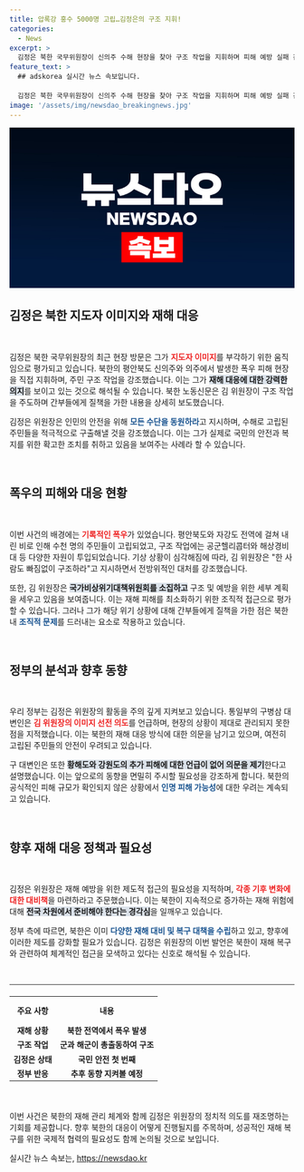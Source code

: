 ```yaml
---
title: 압록강 홍수 5000명 고립…김정은의 구조 지휘!
categories:
  - News
excerpt: >
  김정은 북한 국무위원장이 신의주 수해 현장을 찾아 구조 작업을 지휘하며 피해 예방 실패 간부들을 질책했습니다. 통일부는 이를 통해 애민 이미지 선전 의도가 있을 것으로 분석하며, 북한 동향을 주의 깊게 지켜볼 필요가 있다고 전했습니다.
feature_text: >
  ## adskorea 실시간 뉴스 속보입니다.

  김정은 북한 국무위원장이 신의주 수해 현장을 찾아 구조 작업을 지휘하며 피해 예방 실패 간부들을 질책했습니다. 통일부는 이를 통해 애민 이미지 선전 의도가 있을 것으로 분석하며, 북한 동향을 주의 깊게 지켜볼 필요가 있다고 전했습니다.
image: '/assets/img/newsdao_breakingnews.jpg'
---
```


<p><img src="/assets/img/newsdao_breakingnews.jpg" alt="adskorea 속보" /></p>

<h2 data-ke-size="size26">김정은 북한 지도자 이미지와 재해 대응</h2>

<p data-ke-size="size16">&nbsp;</p>

<p>김정은 북한 국무위원장의 최근 현장 방문은 그가 <b><span style="color: #ee2323;">지도자 이미지</span></b>를 부각하기 위한 움직임으로 평가되고 있습니다. 북한의 평안북도 신의주와 의주에서 발생한 폭우 피해 현장을 직접 지휘하며, 주민 구조 작업을 강조했습니다. 이는 그가 <b><span style="background-color: #21538527;">재해 대응에 대한 강력한 의지</span></b>를 보이고 있는 것으로 해석될 수 있습니다. 북한 노동신문은 김 위원장이 구조 작업을 주도하며 간부들에게 질책을 가한 내용을 상세히 보도했습니다.<br></p>

<p>김정은 위원장은 인민의 안전을 위해 <b><span style="color: #1a5490;">모든 수단을 동원하라</span></b>고 지시하며, 수해로 고립된 주민들을 적극적으로 구출해낼 것을 강조했습니다. 이는 그가 실제로 국민의 안전과 복지를 위한 확고한 조치를 취하고 있음을 보여주는 사례라 할 수 있습니다.</p>

<p data-ke-size="size16">&nbsp;</p>

<h2 data-ke-size="size26">폭우의 피해와 대응 현황</h2>

<p data-ke-size="size16">&nbsp;</p>

<p>이번 사건의 배경에는 <b><span style="color: #ee2323;">기록적인 폭우</span></b>가 있었습니다. 평안북도와 자강도 전역에 걸쳐 내린 비로 인해 수천 명의 주민들이 고립되었고, 구조 작업에는 공군헬리콥터와 해상경비대 등 다양한 자원이 투입되었습니다. 기상 상황이 심각해짐에 따라, 김 위원장은 "한 사람도 빠짐없이 구조하라"고 지시하면서 전방위적인 대처를 강조했습니다.<br></p>

<p>또한, 김 위원장은 <b><span style="background-color: #21538527;">국가비상위기대책위원회를 소집하고</span></b> 구조 및 예방을 위한 세부 계획을 세우고 있음을 보여줍니다. 이는 재해 피해를 최소화하기 위한 조직적 접근으로 평가할 수 있습니다. 그러나 그가 해당 위기 상황에 대해 간부들에게 질책을 가한 점은 북한 내 <b><span style="color: #1a5490;">조직적 문제</span></b>를 드러내는 요소로 작용하고 있습니다.</p>

<p data-ke-size="size16">&nbsp;</p>

<h2 data-ke-size="size26">정부의 분석과 향후 동향</h2>

<p data-ke-size="size16">&nbsp;</p>

<p>우리 정부는 김정은 위원장의 활동을 주의 깊게 지켜보고 있습니다. 통일부의 구병삼 대변인은 <b><span style="color: #ee2323;">김 위원장의 이미지 선전 의도</span></b>를 언급하며, 현장의 상황이 제대로 관리되지 못한 점을 지적했습니다. 이는 북한의 재해 대응 방식에 대한 의문을 남기고 있으며, 여전히 고립된 주민들의 안전이 우려되고 있습니다.<br></p>

<p>구 대변인은 또한 <b><span style="background-color: #21538527;">황해도와 강원도의 추가 피해에 대한 언급이 없어 의문을 제기</span></b>한다고 설명했습니다. 이는 앞으로의 동향을 면밀히 주시할 필요성을 강조하게 합니다. 북한의 공식적인 피해 규모가 확인되지 않은 상황에서 <b><span style="color: #1a5490;">인명 피해 가능성</span></b>에 대한 우려는 계속되고 있습니다.</p>

<p data-ke-size="size16">&nbsp;</p>

<h2 data-ke-size="size26">향후 재해 대응 정책과 필요성</h2>

<p data-ke-size="size16">&nbsp;</p>

<p>김정은 위원장은 재해 예방을 위한 제도적 접근의 필요성을 지적하며, <b><span style="color: #ee2323;">각종 기후 변화에 대한 대비책</span></b>을 마련하라고 주문했습니다. 이는 북한이 지속적으로 증가하는 재해 위험에 대해 <b><span style="background-color: #21538527;">전국 차원에서 준비해야 한다는 경각심</span></b>을 일깨우고 있습니다.<br></p>

<p>정부 측에 따르면, 북한은 이미 <b><span style="color: #1a5490;">다양한 재해 대비 및 복구 대책을 수립</span></b>하고 있고, 향후에 이러한 제도를 강화할 필요가 있습니다. 김정은 위원장의 이번 발언은 북한이 재해 복구와 관련하여 체계적인 접근을 모색하고 있다는 신호로 해석될 수 있습니다.</p>

<p data-ke-size="size16">&nbsp;</p>

<hr style="height:1px;border:none;color:#333;background-color:#333;" />

<table style="width:100%; border-collapse: collapse; margin: 20px 0;">
    <tr>
        <th style="text-align: center; height: 40px;"><b>주요 사항</b></th>
        <th style="text-align: center; height: 40px;"><b>내용</b></th>
    </tr>
    <tr>
        <td style="text-align: center; height: 17px;"><b>재해 상황</b></td>
        <td style="text-align: center; height: 17px;"><b>북한 전역에서 폭우 발생</b></td>
    </tr>
    <tr>
        <td style="text-align: center; height: 17px;"><b>구조 작업</b></td>
        <td style="text-align: center; height: 17px;"><b>군과 해군이 총출동하여 구조</b></td>
    </tr>
    <tr>
        <td style="text-align: center; height: 17px;"><b>김정은 상태</b></td>
        <td style="text-align: center; height: 17px;"><b>국민 안전 첫 번째</b></td>
    </tr>
    <tr>
        <td style="text-align: center; height: 17px;"><b>정부 반응</b></td>
        <td style="text-align: center; height: 17px;"><b>추후 동향 지켜볼 예정</b></td>
    </tr>
</table>

<p data-ke-size="size16">&nbsp;</p>

<p>이번 사건은 북한의 재해 관리 체계와 함께 김정은 위원장의 정치적 의도를 재조명하는 기회를 제공합니다. 향후 북한의 대응이 어떻게 진행될지를 주목하며, 성공적인 재해 복구를 위한 국제적 협력의 필요성도 함께 논의될 것으로 보입니다.</p>
실시간 뉴스 속보는, <a href="https://newsdao.kr" rel="dofollow">https://newsdao.kr</a>


